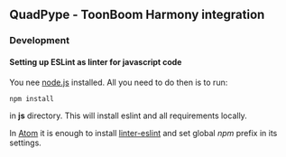 ## QuadPype - ToonBoom Harmony integration

### Development

#### Setting up ESLint as linter for javascript code

You nee [node.js](https://nodejs.org/en/) installed. All you need to do then
is to run:

```sh
npm install
```
in **js** directory. This will install eslint and all requirements locally.

In [Atom](https://atom.io/) it is enough to install [linter-eslint](https://atom.io/packages/lintecr-eslint) and set global *npm* prefix in its settings.
